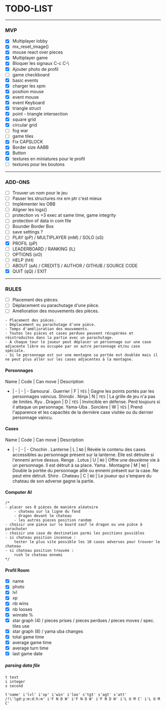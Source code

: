 # TODO-LIST

---
### MVP
- [x] Multiplayer lobby
- [x] mx_reset_image()
- [x] mouse react over pieces
- [x] Multiplayer game
- [x] Bloquer les signaux C-c C-\
- [x] Ajouter photo de profil
- [ ] game checkboard
- [x] basic events
- [x] charger les xpm
- [x] position mouse
- [x] event mouse
- [x] event Keyboard
- [x] triangle struct
- [x] point - triangle intersection
- [x] square grid
- [x] circular grid
- [ ] fog war
- [ ] game tiles
- [x] Fix CAPSLOCK
- [x] Border size AABB
- [x] Button
- [x] textures en miniatures pour le profil
- [ ] textures pour les boutons

---
### ADD-ONS
- [ ] Trouver un nom pour le jeu
- [ ] Passer les structures mx em ptr c'est mieux
- [ ] Implémenter les OBB
- [ ] Aligner les logs()
- [ ] protection vs +3 exec at same time, game integrity
- [ ] protection of data in com file
- [ ] Bounder Border Box
- [ ] save settings ?
- [ ] PLAY (pP) / MULTIPLAYER (mM) / SOLO (sS)
- [x] PROFIL (pP)
- [ ] LEADERBOARD / RANKING (lL)
- [ ] OPTIONS (oO)
- [ ] HELP (hH)
- [ ] ABOUT (aA) / CREDITS / AUTHOR / GITHUB / SOURCE CODE
- [x] QUIT (qQ) / EXIT

---
### RULES

- [ ] Placement des pièces.
- [ ] Déplacement ou parachutage d'une pièce.
- [ ] Amélioration des mouvements des pièces.

```
- Placement des pièces.
- Déplacement ou parachutage d'une pièce.
- Temps d'amélioration des mouvements.
- Toutes les pièces et cases perdues peuvent récupérées et réintroduites dans la partie avec un parachutage.
- A chaque tour le joueur peut déplacer un personnage sur une case adjacente libre ou occupée par un autre personnage et/ou case spéciale.
- Si le personnage est sur une montagne sa portée est doublée mais il ne peut plus aller sur les cases adjacentes à la montagne.
```

#### Personnages

Name | Code | Can move | Description
- | - | - | - 
Samourai . Guerrier | F | ``YES`` | Gagne les points portés par les personnages vaincus.
Shinobi . Ninja     | N | ``YES`` | La grille de jeu n'a pas de limites.
Ryu . Dragon     	| D | ``YES`` | Invincible en défense. Perd toujours si il attaque un personnage.
Yama-Uba . Sorcière | W | ``YES`` | Prend l'apparence et les capacités de la dernière case visitée ou du dernier personnage vaincu.

#### Cases
Name | Code | Can move | Description
- | - | - | -
Chochin . Lanterne  | L | ``NO``  |	Révèle le contenu des cases accessibles au personnage présent sur la lanterne. Elle est détruite si l'ennemi arrive dessus.
Renge . Lotus       | U | ``NO``  | Offre une deuxième vie à un personnage. Il est détruit à sa place.
Yama . Montagne     | M | ``NO``  | Double la portée du personnage allié ou ennemi présent sur la case. Ne peut etre détruit.
Shiro . Chateau     | C | ``NO``  | Le joueur qui s'empare du chateau de son adverse gagne la partie.

#### Computer AI
	/*
	- placer ses 8 pièces de manière aléatoire
		- chateau sur la ligne du fond
		- dragon devant le chateau
		- les autres pieces position random
	- choisir une pièce sur le board sauf le dragon ou une pièce à parachuter
	- choisir une case de destination parmi les positions possibles
	- si chateau position inconnue :
		tester le plus vite possible les 10 cases adverses pour trouver le chateau
	- si chateau position trouvée :
		rush le chateau ennemi
	*/


#### Profil Room

- [x] name
- [x] photo
- [x] lvl
- [x] xp
- [x] nb wins
- [x] nb looses
- [x] winrate %
- [x] star graph (4) / pieces prises / pieces perdues / pieces moves / spec. tiles use
- [x] star graph (8) / yama uba changes
- [x] total game time
- [x] average game time
- [x] average turn time
- [x] last game date

##### parsing data file
```
t text
i integer
s second

t'name' i'lvl' i'xp' i'win' i'loo' s'tgt' s'agt' s'att' /!\'lgd:y:m:d:h:m' i'F N D W' i'F N D W' i'F N D W' i'L U M C' i'L U M C'
```
